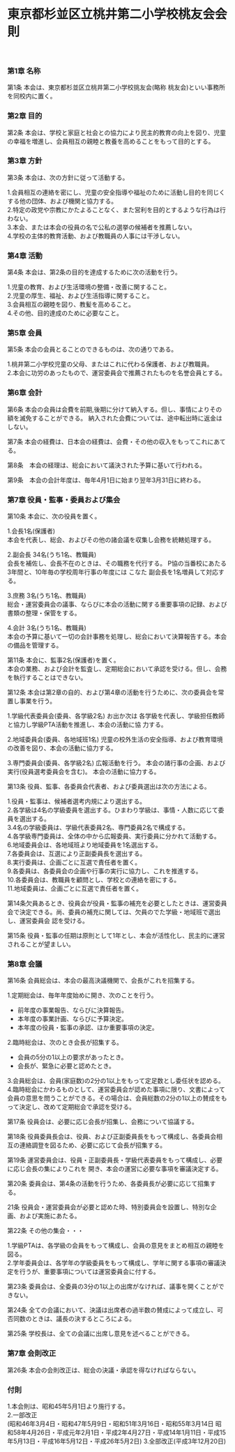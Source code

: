 # 東京都杉並区立桃井第二小学校桃友会会則

<br>

### 第1章 名称

第1条 本会は、東京都杉並区立桃井第二小学校挑友会(略称 桃友会)といい事務所を同校内に置く。


### 第2章 目的

第2条 本会は、学校と家庭と社会との協力により民主的教育の向上を図り、児童の幸福を増進し、会員相互の親睦と教養を高めることをもって目的とする。


### 第3章 方針

第3条 本会は、次の方針に従って活動する。

1.会員相互の連絡を密にし、児童の安全指導や福祉のために活動し目的を同じくする他の団体、および機関と協力する。   
2.特定の政党や宗教にかたよることなく、また営利を目的とするような行為は行わない。  
3.本会、または本会の役員の名で公私の選挙の候補者を推薦しない。  
4.学校の主体的教育活動、および教職員の人事には干渉しない。  


### 第4章 活動

第4条 本会は、第2条の目的を達成するために次の活動を行う。

1.児童の教育、および生活環境の整備・改善に関すること。  
2.児童の厚生、福祉、および生活指導に関すること。  
3.会員相互の親睦を図り、教髪を高めること。  
4.その他、目的達成のために必要なこと。  

### 第5章 会員

第5条 本会の会員とることのできるものは、次の通りである。 

1.桃井第二小学校児童の父母、またはこれに代わる保護者、および教職員。  
2.本会に功労のあったもので、運営委員会で推薦されたものを名誉会員とする。  


### 第6章 会計

第6条 本会の会員は会費を前期,後期に分けて納入する。但し、事情によりその額を滅免することができる。 納入された会費については、途中転出時に返金はしない。

第7条 本会の経費は、日本会の経費は、会費・その他の収入をもってこれにあてる。

第8条　本会の経理は、総会において議決された予算に基いて行われる。

第9条　本会の会計年度は、毎年4月1日に始まり翌年3月31日に終わる。


### 第7章 役員・監事・委員および集会


第10条 本会に、次の役員を置く。 

1.会長1名(保護者)  
本会を代表し、総会、およびその他の諸会議を収集し会務を統轄処理する。

2.副会長 34名(うち1名、教職員)  
会長を補佐し、会長不在のときは、その職務を代行する。
P協の当番校にあたる3年間と、10年毎の学校周年行事の年度には こなた 副会長を1名増員して対応する。

3.庶務 3名(うち1名、教職員)  
総会・運営委員会の議事、ならびに本会の活動に関する重要事項の記録、および書類の整理・保管をする。 

4.会計 3名(うち1名、教職員)  
本会の予算に基いて一切の会計事務を処理し、総会において決算報告する。本会の備品を管理する。


第11条 本会に、監事2名(保護者)を置く。  
本会の業務、および会計を監査し、定期総会において承認を受ける。但し、会務 を執行することはできない。 

第12条 本会は第2章の自的、および第4章の活動を行うために、次の委員会を常置し事業を行う。

1.学級代表委員会(委員、各学級2名) お出か次は 各学級を代表し、学級担任教師と協力し学級PTA活動を推進し、本会の活動に協
力する。 

2.地域委員会(委員、各地域班1名)
児童の校外生活の安全指導、および教育環境の改善を図り、本会の活動に協力する。

3.専門委員会(委員、各学級2名) 
広報活動を行う。 
本会の諸行事の企画、および実行(役員選考委員会を含む)。
本会の活動に協力する。


第13条 役員、監事、各委員会代表者、および委員選出は次の方法による。  

1.役員・監事は、候補者選考内規により選出する。  
2.各学級は4名の学級委員を選出する。ひまわり学級は、事情・人数に応じて委員を選出する。  
3.4名の学級委員は、学級代表委員2名、専門委員2名で構成する。  
4.各学級専門委員は、全体の中から広報委員、実行委員に分かれて活動する。   
6.地域委員会は、各地域班より地域委員を1名選出する。  
7.各委員会は、互選により正副委員長を選出する。  
8.実行委員は、企画ごとに互選で責任者を置く。  
9.各委員は、各委員会の企画や行事の実行に協力し、これを推進する。   
10.各委員会は、教職員を顧問とし、学校との連絡を密にする。  
11.地域委員は、企画ごとに互選で責任者を置く。  


第14条欠員あるとき、役員会が役員・監事の補充を必要としたときは、運営委員会で決定できる。尚、委員の補充に関しては、欠員のでた学級・地域班で選出し、運営委員会 認を受ける。


第15条 役員・監事の任期は原則として1年とし、本会が活性化し、民主的に運営されることが望ましい。



### 第8章 会議


第16条 会員総会は、本会の最高決議機関で、会長がこれを招集する。

1.定期総会は、毎年年度始めに開き、次のことを行う。　　
- 前年度の事業報告、ならびに決算報告。 
- 本年度の事業計画、ならびに予算決定。
- 本年度の役員・監事の承認、ほか重要事項の決定。

2.臨時総会は、次のとき会長が招集する。
- 会員の5分の1以上の要求があったとき。
- 会長が、緊急に必要と認めたとき。

3.会員総会は、会員(家庭数)の2分の1以上をもって定足数とし委任状を認める。  
4.臨時総会にかわるものとして、運営委員会が認めた事項に限り、文書によって会員の意思を問うことができる。その場合は、会員総数の2分の1以上の賛成をもって決定し、改めて定期総会で承認を受ける。  


第17条 役員会は、必要に応じ会長が招集し、会務について協議する。


第18条 役員委員長会は、役員、および正副委員長をもって構成し、各委員会相互の連絡調登を図るため、必要に応じて会長が招集する。


第19条 運営委員会は、役員・正副委員長・学級代表委員をもって構成し、必要に応じ会長の集によりこれを 開き、本会の運営に必要な事項を審議決定する。


第20条 委員会は、第4条の活動を行うため、各委員長が必要に応じて招集する。


21条 役員会・運営委員会が必要と認めた時、特別委員会を設置し、特別な企画、および実施にあたる。


第22条 その他の集会・・・

1.学級PTAは、各学級の会員をもって構成し、会員の意見をまとめ相互の親睦を図る。  
2.学年委員会は、各学年の学級委員をもって構成し、学年に関する事項の審議決定を行うが、重要事項については運営委員会に付する。


第23条 委員会は、全委員の3分の1以上の出席がなければ、議事を開くことができない。


第24条 全ての会議において、決議は出席者の過半数の賛成によって成立し、可否同数のときは、議長の決するところによる。


第25条 学校長は、全ての会議に出席し意見を述べることができる。


### 第7章 会則改正

第26条 本会の会則改正は、総会の決議・承認を得なければならない。

### 付則

1.本会則は、昭和45年5月1日より施行する。  
2.一部改正  
(昭和46年3月4日・昭和47年5月9日・昭和51年3月16日・昭和55年3月14日 昭和58年4月26日・平成元年2月1日・平成2年4月27日・平成14年1月11日・平成15年5月13日・平成16年5月12日・平成26年5月2日) 
3.全部改正(平成3年12月20日)  

